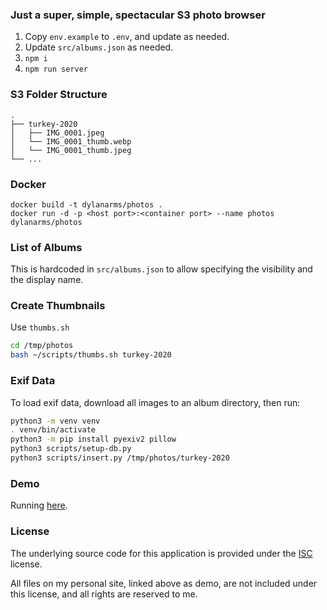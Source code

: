 ### Just a super, simple, spectacular S3 photo browser

1. Copy `env.example` to `.env`, and update as needed.
2. Update `src/albums.json` as needed.
3. `npm i`
4. `npm run server`

### S3 Folder Structure

```
.
├── turkey-2020
│   ├── IMG_0001.jpeg
│   └── IMG_0001_thumb.webp
│   └── IMG_0001_thumb.jpeg
└── ...
```

### Docker

```
docker build -t dylanarms/photos .
docker run -d -p <host port>:<container port> --name photos dylanarms/photos
```

### List of Albums

This is hardcoded in `src/albums.json` to allow specifying the visibility
and the display name.

### Create Thumbnails

Use `thumbs.sh`

```sh
cd /tmp/photos
bash ~/scripts/thumbs.sh turkey-2020
```

### Exif Data

To load exif data, download all images to an album directory, then run:

```sh
python3 -m venv venv
. venv/bin/activate
python3 -m pip install pyexiv2 pillow
python3 scripts/setup-db.py
python3 scripts/insert.py /tmp/photos/turkey-2020
```

### Demo

Running [here](https://dylan.is/photos/).

### License

The underlying source code for this application is provided under
the [ISC](LICENSE) license.

All files on my personal site, linked above as demo, are not
included under this license, and all rights are reserved to me.
